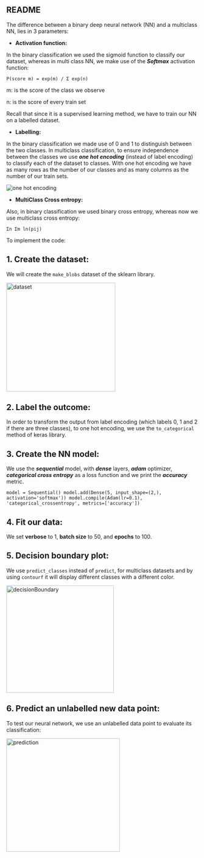 ## README

The difference between a binary deep neural network (NN) and a multiclass NN, lies in 3 parameters:

- **Activation function:**

In the binary classification we used the sigmoid function to classify our dataset, whereas in multi class NN, we make use of the ***Softmax*** activation function:

`P(score m) = exp(m) / Σ exp(n)`

m: is the score of the class we observe

n: is the score of every train set

Recall that since it is a supervised learning method, we have to train our NN on a labelled dataset.

- **Labelling:**

In the binary classification we made use of 0 and 1 to distinguish between the two classes.
In multiclass classification, to ensure independence between the classes we use ***one hot encoding*** (instead of label encoding) to classify each of the dataset to classes. With one hot encoding we have as many rows as the number of our classes and as many columns as the number of our train sets.

![one hot encoding](https://user-images.githubusercontent.com/34197007/79899215-ca7ec100-840c-11ea-8ed0-a97b97534351.jpg)


- **MultiClass Cross entropy:**

Also, in binary classification we used binary cross entropy, whereas now we use multiclass cross entropy:

`Σn Σm ln(pij)`


To implement the code:

## 1. Create the dataset:

We will create the `make_blobs` dataset of the sklearn library.

<img width="286" alt="dataset" src="https://user-images.githubusercontent.com/34197007/79899220-cb175780-840c-11ea-9d08-0e707175549e.PNG">

## 2.  Label the outcome:

In order to transform the output from label encoding (which labels 0, 1 and 2 if there are three classes), to one hot encoding, we use the `to_categorical` method of keras library.

## 3. Create the NN model:

We use the ***sequential*** model, with ***dense*** layers, ***adam*** optimizer, ***categorical cross entropy*** as a loss function and we print the ***accuracy*** metric.

`model = Sequential()
model.add(Dense(5, input_shape=(2,), activation='softmax'))
model.compile(Adam(lr=0.1), 'categorical_crossentropy', metrics=['accuracy'])`

## 4. Fit our data:

We set **verbose** to 1, **batch size** to 50, and **epochs** to 100. 

## 5. Decision boundary plot:

We use `predict_classes` instead of `predict`, for multiclass datasets and by using `contourf`  it will display different classes with a different color.

<img width="282" alt="decisionBoundary" src="https://user-images.githubusercontent.com/34197007/79899212-c9e62a80-840c-11ea-9bcd-13370309ca86.PNG">

## 6. Predict an unlabelled new data point:

To test our neural network, we use an unlabelled data point to evaluate its classification:

<img width="298" alt="prediction" src="https://user-images.githubusercontent.com/34197007/79899218-cb175780-840c-11ea-841c-8cf42b529a14.PNG">
